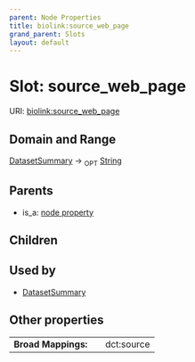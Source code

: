 ```yaml
---
parent: Node Properties
title: biolink:source_web_page
grand_parent: Slots
layout: default
---
```


# Slot: source_web_page




URI: [biolink:source_web_page](https://w3id.org/biolink/vocab/source_web_page)

## Domain and Range

[DatasetSummary](DatasetSummary.md) ->  <sub>OPT</sub> [String](types/String.md)

## Parents

 *  is_a: [node property](node_property.md)

## Children


## Used by

 * [DatasetSummary](DatasetSummary.md)

## Other properties

|  |  |  |
| --- | --- | --- |
| **Broad Mappings:** | | dct:source |

